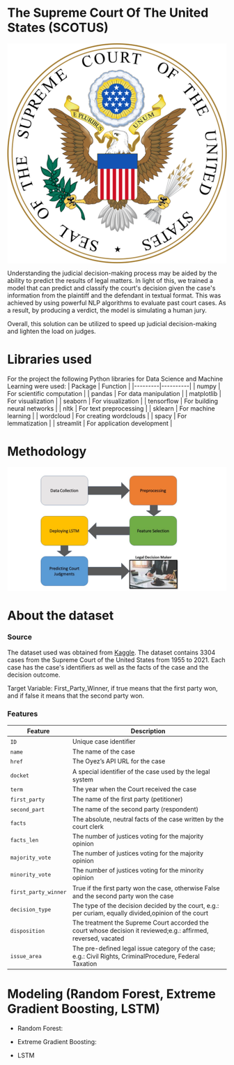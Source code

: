 # The Supreme Court Of The United States (SCOTUS)

<img src="images/scotus_seal.png" alt="scotus image" style="display: block; margin-left: auto; margin-right: auto"/>

Understanding the judicial decision-making process may be aided by the ability to predict the results of legal matters. In light of this, we trained a model that can predict and classify the court's decision given the case's information from the plaintiff and the defendant in textual format. This was achieved by using powerful NLP algorithms to evaluate past court cases. As a result, by producing a verdict, the model is simulating a human jury. 

Overall, this solution can be utilized to speed up judicial decision-making and lighten the load on judges.

# Libraries used

For the project the following Python libraries for Data Science and Machine Learning were used:
| Package | Function |
|---------|----------|
| numpy | For scientific computation |
| pandas | For data manipulation |
| matplotlib | For visualization |
| seaborn | For visualization |
| tensorflow | For building neural networks |
| nltk | For text preprocessing |
| sklearn | For machine learning |
| wordcloud | For creating wordclouds |
| spacy | For lemmatization |
| streamlit | For application development |

# Methodology

<img src="images/methodology.jpg" alt="framework" style="display: block; margin-left: auto; margin-right: auto"/>

# About the dataset

### Source

The dataset used was obtained from [Kaggle](https://www.kaggle.com/datasets/deepcontractor/supreme-court-judgment-prediction).
The dataset contains 3304 cases from the Supreme Court of the United States from 1955 to 2021. Each case has the case's identifiers as well as the facts of the case and the decision outcome.

Target Variable: First_Party_Winner, if true means that the first party won, and if false it means that the second party won.

### Features

| Feature | Description |
|---------|-------------|
| `ID` | Unique case identiﬁer |
| `name` | The name of the case |
| `href` | The Oyez’s API URL for the case |
| `docket` | A special identiﬁer of the case used by the legal system |
| `term` | The year when the Court received the case |
| `first_party` | The name of the ﬁrst party (petitioner) |
| `second_part` | The name of the second party (respondent) |
| `facts` | The absolute, neutral facts of the case written by the court clerk |
| `facts_len` | The number of justices voting for the majority opinion |
| `majority_vote` | The number of justices voting for the majority opinion |
| `minority_vote` | The number of justices voting for the minority opinion |
| `first_party_winner` | True if the ﬁrst party won the case, otherwise False and the second party won the case |
| `decision_type` | The type of the decision decided by the court, e.g.: per curiam, equally divided,opinion of the court |
| `disposition` | The treatment the Supreme Court accorded the court whose decision it reviewed;e.g.: afﬁrmed, reversed, vacated |
| `issue_area` | The pre-deﬁned legal issue category of the case; e.g.: Civil Rights, CriminalProcedure, Federal Taxation |

# Modeling (Random Forest, Extreme Gradient Boosting, LSTM)

- Random Forest:

- Extreme Gradient Boosting:

- LSTM
